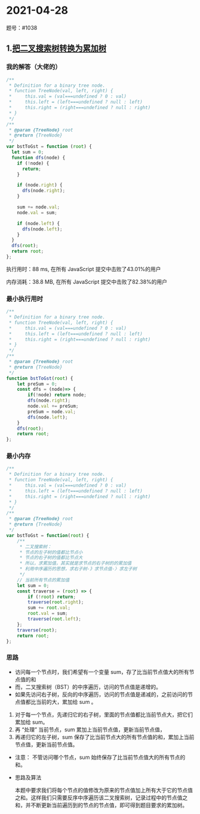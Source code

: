# 2021-04-28

题号：#1038

## 1.[把二叉搜索树转换为累加树](https://leetcode-cn.com/problems/binary-search-tree-to-greater-sum-tree/)

### 我的解答（大佬的）

```js
/**
 * Definition for a binary tree node.
 * function TreeNode(val, left, right) {
 *     this.val = (val===undefined ? 0 : val)
 *     this.left = (left===undefined ? null : left)
 *     this.right = (right===undefined ? null : right)
 * }
 */
/**
 * @param {TreeNode} root
 * @return {TreeNode}
 */
var bstToGst = function (root) {
  let sum = 0;
  function dfs(node) {
    if (!node) {
      return;
    }

    if (node.right) {
      dfs(node.right);
    }

    sum += node.val;
    node.val = sum;

    if (node.left) {
      dfs(node.left);
    }
  }
  dfs(root);
  return root;
};

```

执行用时：88 ms, 在所有 JavaScript 提交中击败了43.01%的用户

内存消耗：38.8 MB, 在所有 JavaScript 提交中击败了82.38%的用户

### 最小执行用时

```js
/**
 * Definition for a binary tree node.
 * function TreeNode(val, left, right) {
 *     this.val = (val===undefined ? 0 : val)
 *     this.left = (left===undefined ? null : left)
 *     this.right = (right===undefined ? null : right)
 * }
 */
/**
 * @param {TreeNode} root
 * @return {TreeNode}
 */
function bstToGst(root) {
    let preSum = 0;
    const dfs = (node)=> {
        if(!node) return node;
        dfs(node.right);
        node.val += preSum;
        preSum = node.val;
        dfs(node.left);
    }
    dfs(root);
    return root;
};
```

###  最小内存

```js
/**
 * Definition for a binary tree node.
 * function TreeNode(val, left, right) {
 *     this.val = (val===undefined ? 0 : val)
 *     this.left = (left===undefined ? null : left)
 *     this.right = (right===undefined ? null : right)
 * }
 */
/**
 * @param {TreeNode} root
 * @return {TreeNode}
 */
var bstToGst = function(root) {
    /**
     * 二叉搜索树：
     * 节点的左子树的值都比节点小
     * 节点的右子树的值都比节点大
     * 所以，求累加值，其实就是求节点的右子树的的累加值
     * 利用中序遍历的思想，求右子树-》求节点值-〉求左子树
     */
    // 当前所有节点的累加值
    let sum = 0;
    const traverse = (root) => {
        if (!root) return;
        traverse(root.right);
        sum += root.val;
        root.val = sum;
        traverse(root.left);
    };
    traverse(root);
    return root;
};
```

### 思路

- 访问每一个节点时，我们希望有一个变量 sum，存了比当前节点值大的所有节点值的和
- 而，二叉搜索树（BST）的中序遍历，访问的节点值是递增的。
- 如果先访问右子树，反向的中序遍历，访问的节点值是递减的，之前访问的节点值都比当前的大，累加给 sum 。

1. 对于每一个节点，先递归它的右子树，里面的节点值都比当前节点大，把它们累加给 sum。
2. 再 “处理” 当前节点，sum 累加上当前节点值，更新当前节点值，
3. 再递归它的左子树，sum 保存了比当前节点大的所有节点值的和，累加上当前节点值，更新当前节点值。

- 注意： 不管访问哪个节点，sum 始终保存了比当前节点值大的所有节点的和。

- 思路及算法

  本题中要求我们将每个节点的值修改为原来的节点值加上所有大于它的节点值之和。这样我们只需要反序中序遍历该二叉搜索树，记录过程中的节点值之和，并不断更新当前遍历到的节点的节点值，即可得到题目要求的累加树。
